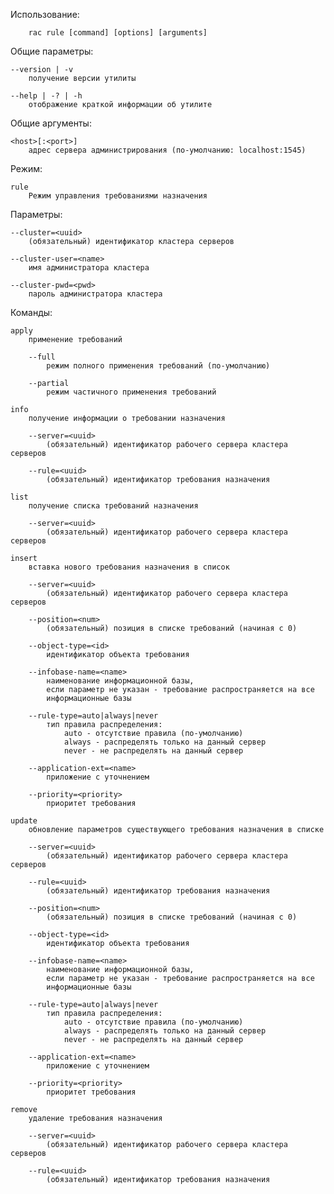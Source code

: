 Использование:

        rac rule [command] [options] [arguments]

Общие параметры:

    --version | -v
        получение версии утилиты

    --help | -? | -h
        отображение краткой информации об утилите

Общие аргументы:

    <host>[:<port>]
        адрес сервера администрирования (по-умолчанию: localhost:1545)

Режим:

    rule
        Режим управления требованиями назначения

Параметры:

    --cluster=<uuid>
        (обязательный) идентификатор кластера серверов

    --cluster-user=<name>
        имя администратора кластера

    --cluster-pwd=<pwd>
        пароль администратора кластера

Команды:

    apply
        применение требований

        --full
            режим полного применения требований (по-умолчанию)

        --partial
            режим частичного применения требований

    info
        получение информации о требовании назначения

        --server=<uuid>
            (обязательный) идентификатор рабочего сервера кластера серверов

        --rule=<uuid>
            (обязательный) идентификатор требования назначения

    list
        получение списка требований назначения

        --server=<uuid>
            (обязательный) идентификатор рабочего сервера кластера серверов

    insert
        вставка нового требования назначения в список

        --server=<uuid>
            (обязательный) идентификатор рабочего сервера кластера серверов

        --position=<num>
            (обязательный) позиция в списке требований (начиная с 0)

        --object-type=<id>
            идентификатор объекта требования

        --infobase-name=<name>
            наименование информационной базы,
            если параметр не указан - требование распространяется на все
            информационные базы

        --rule-type=auto|always|never
            тип правила распределения:
                auto - отсутствие правила (по-умолчанию)
                always - распределять только на данный сервер
                never - не распределять на данный сервер

        --application-ext=<name>
            приложение с уточнением

        --priority=<priority>
            приоритет требования

    update
        обновление параметров существующего требования назначения в списке

        --server=<uuid>
            (обязательный) идентификатор рабочего сервера кластера серверов

        --rule=<uuid>
            (обязательный) идентификатор требования назначения

        --position=<num>
            (обязательный) позиция в списке требований (начиная с 0)

        --object-type=<id>
            идентификатор объекта требования

        --infobase-name=<name>
            наименование информационной базы,
            если параметр не указан - требование распространяется на все
            информационные базы

        --rule-type=auto|always|never
            тип правила распределения:
                auto - отсутствие правила (по-умолчанию)
                always - распределять только на данный сервер
                never - не распределять на данный сервер

        --application-ext=<name>
            приложение с уточнением

        --priority=<priority>
            приоритет требования

    remove
        удаление требования назначения

        --server=<uuid>
            (обязательный) идентификатор рабочего сервера кластера серверов

        --rule=<uuid>
            (обязательный) идентификатор требования назначения